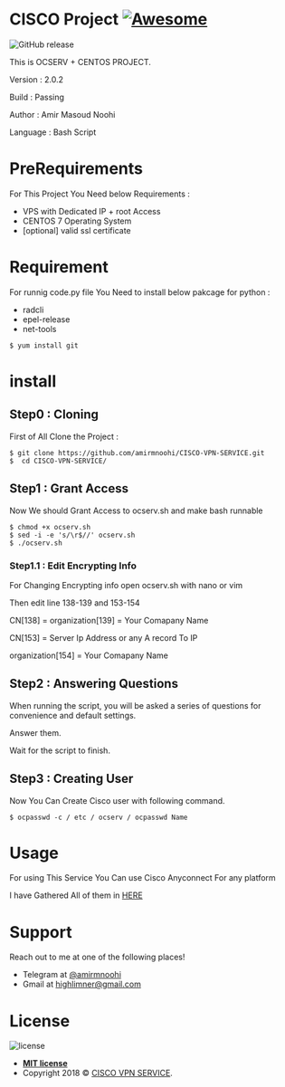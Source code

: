 # **CISCO Project** [![Awesome](https://cdn.rawgit.com/sindresorhus/awesome/d7305f38d29fed78fa85652e3a63e154dd8e8829/media/badge.svg)](https://gitlab.com/limner/bank-tornadowebserver)



![GitHub release](https://img.shields.io/github/release/qubyte/rubidium.svg?style=for-the-badge)



This is OCSERV + CENTOS PROJECT.

Version : 2.0.2

Build : Passing

Author : Amir Masoud Noohi

Language : Bash Script




# **PreRequirements**

For This Project You Need below Requirements :
- VPS with Dedicated IP + root Access
- CENTOS 7 Operating System
- [optional] valid ssl certificate

# **Requirement**

For runnig code.py file You Need to install below pakcage for python  :

- radcli 
- epel-release
- net-tools


```shell
$ yum install git
```

# **install**
## Step0 : Cloning

First of All Clone the Project : 

```shell
$ git clone https://github.com/amirmnoohi/CISCO-VPN-SERVICE.git
$  cd CISCO-VPN-SERVICE/
```

## Step1 : Grant Access

Now We should Grant Access to ocserv.sh and make bash runnable

```shell
$ chmod +x ocserv.sh
$ sed -i -e 's/\r$//' ocserv.sh
$ ./ocserv.sh
```

### Step1.1 : Edit Encrypting Info

For Changing Encrypting info open ocserv.sh with nano or vim 

Then edit line 138-139 and 153-154

CN[138] = organization[139] = Your Comapany Name

CN[153] = Server Ip Address or any A record To IP

organization[154] = Your Comapany Name


## Step2 : Answering Questions

When running the script, you will be asked a series of questions for convenience and default settings.

Answer them.

Wait for the script to finish.

## Step3 : Creating User


Now You Can Create Cisco user with following command.

```shell
$ ocpasswd -c / etc / ocserv / ocpasswd Name
```
# **Usage**
For using This Service You Can use Cisco Anyconnect For any platform

I have Gathered All of them in <a href="https://noohi.org/cisco" target="_blank">HERE</a>

# **Support**

Reach out to me at one of the following places!

- Telegram at <a href="https://t.me/amirmnoohi" target="_blank">@amirmnoohi</a>
- Gmail at <a href="mailto:highlimner@gmail.com" target="_blank">highlimner@gmail.com</a>

# **License**



![license](https://img.shields.io/github/license/mashape/apistatus.svg?style=for-the-badge)


- **[MIT license](http://opensource.org/licenses/mit-license.php)**
- Copyright 2018 © <a href="https://git.highhost.org/limner/CISCO-VPN-SERVICE" target="_blank">CISCO VPN SERVICE</a>.
